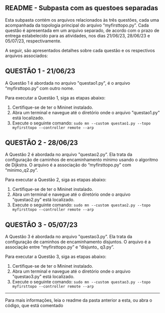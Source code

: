 
## README - Subpasta com as questoes separadas


Esta subpasta contém os arquivos relacionados às três questões, cada uma acompanhada da topologia principal do arquivo “myfirsttopo.py”. Cada questão é apresentada em um arquivo separado, de acordo com o prazo de entrega estabelecido para as atividades, nos dias 21/06/23, 28/06/23 e 05/07/23, respectivamente.

A seguir, são apresentados detalhes sobre cada questão e os respectivos arquivos associados:


## QUESTÃO 1 - 21/06/23


A Questão 1 é abordada no arquivo "questao1.py", é o arquivo “myfirsttopo.py” com outro nome.

Para executar a Questão 1, siga as etapas abaixo:

1. Certifique-se de ter o Mininet instalado.
2. Abra um terminal e navegue até o diretório onde o arquivo "questao1.py" está localizado.
3. Execute o seguinte comando: `sudo mn --custom questao1.py --topo myfirsttopo --controller remote --arp`


## QUESTÃO 2 - 28/06/23

A Questão 2 é abordada no arquivo "questao2.py". Ela trata da configuração de caminhos de encaminhamento mínimo usando o algoritmo de Dijkstra. O arquivo é a associação do “myfirsttopo.py” com “minimo_q2.py”.

Para executar a Questão 2, siga as etapas abaixo:

1. Certifique-se de ter o Mininet instalado.
2. Abra um terminal e navegue até o diretório onde o arquivo "questao2.py" está localizado.
3. Execute o seguinte comando: `sudo mn --custom questao2.py --topo myfirsttopo --controller remote --arp`


## QUESTÃO 3 - 05/07/23


A Questão 3 é abordada no arquivo "questao3.py". Ela trata da configuração de caminhos de encaminhamento disjuntos. O arquivo é a associação entre “myfirsttopo.py” e “disjunto_
q3.py”.

Para executar a Questão 3, siga as etapas abaixo:

1. Certifique-se de ter o Mininet instalado.
2. Abra um terminal e navegue até o diretório onde o arquivo "questao3.py" está localizado.
3. Execute o seguinte comando: `sudo mn --custom questao3.py --topo myfirsttopo --controller remote --arp`

-------------------------------------

Para mais informações, leia o readme da pasta anterior a esta, ou abra o código, que está comentado
